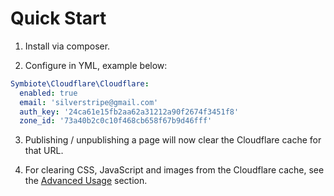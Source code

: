 # Quick Start

1. Install via composer.

2. Configure in YML, example below:
```yml
Symbiote\Cloudflare\Cloudflare:
  enabled: true
  email: 'silverstripe@gmail.com'
  auth_key: '24ca61e15fb2aa62a31212a90f2674f3451f8'
  zone_id: '73a40b2c0c10f468cb658f67b9d46fff'
```

3. Publishing / unpublishing a page will now clear the Cloudflare cache for that URL.

4. For clearing CSS, JavaScript and images from the Cloudflare cache, see the [Advanced Usage](advanced-usage.md) section.
